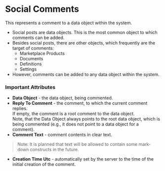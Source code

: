 
# Social Comments

This represents a comment to a data object within the system. 

- Social posts are data objects. This is the most common object to which comments can be added.
- Besides social posts, there are other objects, which frequently are the target of comments:
    - Marketplace Products
    - Documents
    - Definitions
    - Settings
- However, comments can be added to any data object within the system.

### Important Attributes

- **Data Object** - the data object, being commented.
- **Reply To Comment** - the comment, to which the current comment replies. <br> 
If empty, the comment is a root comment to the data object.<br> 
Note, that the Data Object always points to the root data object, which is being commented (e.g., it does not point to a data object for a comment).
- **Comment Text** - comment contents in clear text.
> Note: It is planned that text will be allowed to contain some mark-down constructs in the future.
- **Creation Time Utc** - automatically set by the server to the time of the initial creation of the comment.
